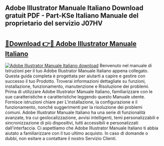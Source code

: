 ## Adobe Illustrator Manuale Italiano Download gratuit PDF - Part-KSe Italiano Manuale del proprietario del servizio J07HV

# <h2><a href="http://dfd5e2.blite.top/?on=Adobe+Illustrator+Manuale+Italiano">🔗Download 👉🔴 Adobe Illustrator Manuale Italiano</a></h2>

[![Adobe Illustrator Manuale Italiano download](https://i.imgur.com/lujVjoI.png)](http://dfd5e2.blite.top/?on=Adobe+Illustrator+Manuale+Italiano)
Benvenuto nel manuale di Istruzioni per il tuo Adobe Illustrator Manuale Italiano appena collegato. Questa guida completa è progettata per aiutarti a capire e gestire con successo il tuo Prodotto. Troverai informazioni dettagliate su funzioni, installazione, funzionamento, manutenzione e Risoluzione dei problemi. Prima di utilizzare Adobe Illustrator Manuale Italiano, familiarizzare con le sue caratteristiche e caratteristiche leggendo questo Manuale utente. Fornisce istruzioni chiare per L'installazione, la configurazione e il funzionamento, nonché suggerimenti per la risoluzione dei problemi comuni. Adobe Illustrator Manuale Italiano ha una serie di funzionalità avanzate, tra cui geolocalizzazione, avvisi intelligenti, temi personalizzabili e sincronizzazione di più dispositivi, tutti accessibili e personalizzati dall'interfaccia. Ci aspettiamo che Adobe Illustrator Manuale Italiano ti abbia aiutato a familiarizzare con il tuo ultimo acquisto. In caso di domande o dubbi, non esitare a contattare il nostro Servizio Clienti.
